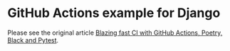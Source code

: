 # GitHub Actions example for Django

Please see the original article [Blazing fast CI with GitHub Actions, Poetry, Black and Pytest](https://medium.com/p/9e74299dd4a5).
